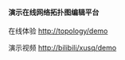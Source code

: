 #### 演示在线网络拓扑图编辑平台
在线体验 [http://topology/demo](http://1.94.14.173/)

演示视频 [http://bilibili/xusq/demo](http://1.94.14.173/)
